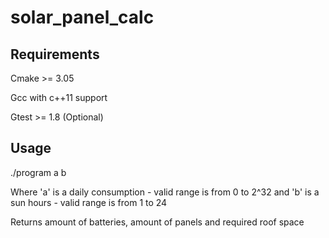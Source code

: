 # solar_panel_calc

## Requirements

Cmake >= 3.05

Gcc with c++11 support

Gtest >= 1.8 (Optional)

## Usage

./program a b

Where 'a' is a daily consumption - valid range is from 0 to 2^32
  and 'b' is a sun hours - valid range is from 1 to 24

Returns amount of batteries, amount of panels and required roof space
